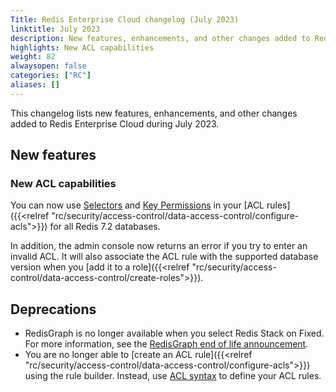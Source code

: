 ```yaml
---
Title: Redis Enterprise Cloud changelog (July 2023)
linktitle: July 2023
description: New features, enhancements, and other changes added to Redis Enterprise Cloud during July 2023.
highlights: New ACL capabilities
weight: 82
alwaysopen: false
categories: ["RC"]
aliases: []
---
```


This changelog lists new features, enhancements, and other changes added to Redis Enterprise Cloud during July 2023.

## New features

### New ACL capabilities

You can now use [Selectors](https://redis.io/docs/management/security/acl/#selectors) and [Key Permissions](https://redis.io/docs/management/security/acl/#selectors) in your [ACL rules]({{<relref "rc/security/access-control/data-access-control/configure-acls">}}) for all Redis 7.2 databases. 

In addition, the admin console now returns an error if you try to enter an invalid ACL. It will also associate the ACL rule with the supported database version when you [add it to a role]({{<relref "rc/security/access-control/data-access-control/create-roles">}}).

## Deprecations

- RedisGraph is no longer available when you select Redis Stack on Fixed. For more information, see the [RedisGraph end of life announcement](https://redis.com/blog/redisgraph-eol/).
- You are no longer able to [create an ACL rule]({{<relref "rc/security/access-control/data-access-control/configure-acls">}}) using the rule builder. Instead, use [ACL syntax](https://redis.io/docs/management/security/acl/) to define your ACL rules.